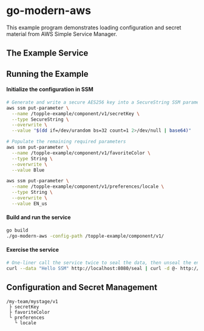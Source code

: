 # go-modern-aws

This example program demonstrates loading configuration and secret material from AWS Simple Service Manager.

## The Example Service

## Running the Example

#### Initialize the configuration in SSM

```sh
# Generate and write a secure AES256 key into a SecureString SSM parameter
aws ssm put-parameter \
  --name /topple-example/component/v1/secretKey \
  --type SecureString \
  --overwrite \
  --value "$(dd if=/dev/urandom bs=32 count=1 2>/dev/null | base64)" 

# Populate the remaining required parameters
aws ssm put-parameter \
  --name /topple-example/component/v1/favoriteColor \
  --type String \
  --overwrite \
  --value Blue

aws ssm put-parameter \
  --name /topple-example/component/v1/preferences/locale \
  --type String \
  --overwrite \
  --value EN_us 
```

#### Build and run the service

```sh
go build
./go-modern-aws -config-path /topple-example/component/v1/
```

#### Exercise the service

```sh
# One-liner call the service twice to seal the data, then unseal the envelope and return the original message
curl --data "Hello SSM" http://localhost:8080/seal | curl -d @- http://localhost:8080/unseal
```

## Configuration and Secret Management

```
/my-team/mystage/v1
 ├ secretKey
 ├ favoriteColor
 └ preferences
   └ locale
```


